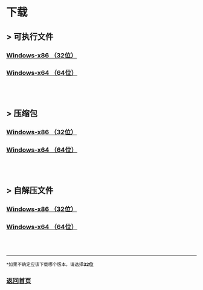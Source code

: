 # 下载
## > 可执行文件
### [Windows-x86 （32位）](./download/x86.exe)
### [Windows-x64 （64位）](./download/x64.exe)

<br><br>

## > 压缩包
### [Windows-x86 （32位）](./download/x86.zip)
### [Windows-x64 （64位）](./download/x64.zip)

<br><br>

## > 自解压文件
### [Windows-x86 （32位）](./download/x86_sr.exe)
### [Windows-x64 （64位）](./download/x64_sr.exe)

<br><br>

<hr>
<small>*如果不确定应该下载哪个版本，请选择<b>32位</b></small>

<br>

### [返回首页](./index.md)